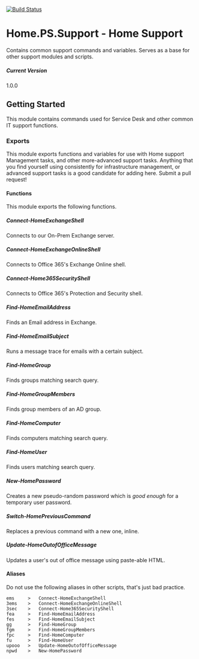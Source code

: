 [![Build Status](https://dev.azure.com/robbiecrash/Home.PS.Support/_apis/build/status/robharman.PowerShell?branchName=main)](https://dev.azure.com/robbiecrash/Home.PS.Support/_build/latest?definitionId=7&branchName=main)

# Home.PS.Support - Home Support
Contains common support commands and variables. Serves as a base for other support modules and scripts.

##### Current Version
1.0.0

## Getting Started
This module contains commands used for Service Desk and other common IT support functions.

### Exports
This module exports functions and variables for use with Home support Management tasks, and other more-advanced support
tasks. Anything that you find yourself using consistently for infrastructure management, or advanced support tasks is a
good candidate for adding here. Submit a pull request!

#### Functions
This module exports the following functions.

##### Connect-HomeExchangeShell
Connects to our On-Prem Exchange server.
##### Connect-HomeExchangeOnlineShell
Connects to Office 365's Exchange Online shell.
##### Connect-Home365SecurityShell
Connects to Office 365's Protection and Security shell.
##### Find-HomeEmailAddress
Finds an Email address in Exchange.
##### Find-HomeEmailSubject
Runs a message trace for emails with a certain subject.
##### Find-HomeGroup
Finds groups matching search query.
##### Find-HomeGroupMembers
Finds group members of an AD group.
##### Find-HomeComputer
Finds computers matching search query.
##### Find-HomeUser
Finds users matching search query.
##### New-HomePassword
Creates a new pseudo-random password which is *good enough* for a temporary user password.
##### Switch-HomePreviousCommand
Replaces a previous command with a new one, inline.
##### Update-HomeOutofOfficeMessage
Updates a user's out of office message using paste-able HTML.

#### Aliases
Do not use the following aliases in other scripts, that's just bad practice.

```
ems     >   Connect-HomeExchangeShell
3ems    >   Connect-HomeExchangeOnlineShell
3sec    >   Connect-Home365SecurityShell
fea     >   Find-HomeEmailAddress
fes     >   Find-HomeEmailSubject
gg      >   Find-HomeGroup
fgm     >   Find-HomeGroupMembers
fpc     >   Find-HomeComputer
fu      >   Find-HomeUser
upooo   >   Update-HomeOutofOfficeMessage
npwd    >   New-HomePassword
```